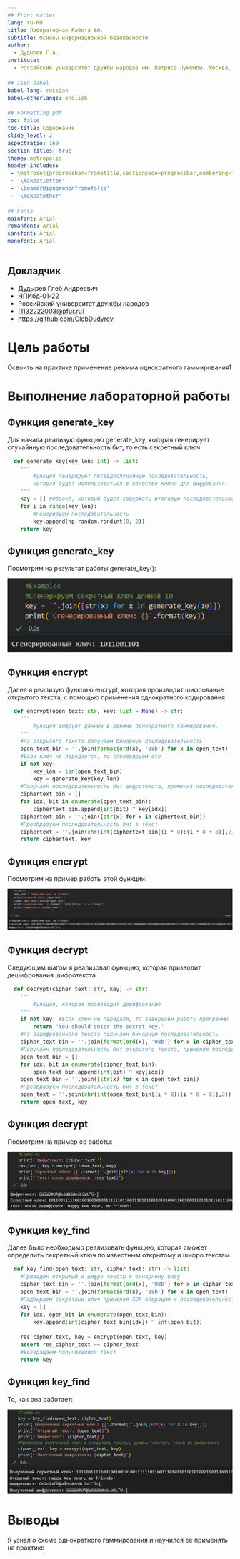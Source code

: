 ```yaml
---
## Front matter
lang: ru-RU
title: Лабораторная Работа №9.
subtitle: Основы информационной безопасности
author:
  - Дудырев Г.А.
institute:
  - Российский университет дружбы народов им. Патриса Лумумбы, Москва, Россия

## i18n babel
babel-lang: russian
babel-otherlangs: english

## Formatting pdf
toc: false
toc-title: Содержание
slide_level: 2
aspectratio: 169
section-titles: true
theme: metropolis
header-includes:
 - \metroset{progressbar=frametitle,sectionpage=progressbar,numbering=fraction}
 - '\makeatletter'
 - '\beamer@ignorenonframefalse'
 - '\makeatother'

## Fonts
mainfont: Arial
romanfont: Arial
sansfont: Arial
monofont: Arial
---
```



## Докладчик


  * Дудырев Глеб Андреевич
  * НПИбд-01-22
  * Российский университет дружбы народов
  * [1132222003@pfur.ru]
  * <https://github.com/GlebDudyrev>
  
# Цель работы

Освоить на практике применение режима однократного гаммирования1

# Выполнение лабораторной работы

## Функция generate_key

Для начала реализую функцию generate_key, которая генерирует случайнную последовательность бит, то есть секретный ключ.

```Python
  def generate_key(key_len: int) -> list:
    """
        Функция генерирует пвсевдослучайную последовательность, 
        которая будет использоваться в качестве ключа для шифрования.
    """
    key = [] #Объект, который будет содержать итоговую последовательность
    for i in range(key_len):
        #Генерируем последовательность
        key.append(np.random.randint(0, 2))
    return key
```
## Функция generate_key

Посмотрим на результат работы generate_key():

![Функция generate_key()](image/1.png)

## Функция encrypt

Далее я реализую функцию encrypt, которая производит шифрование открытого текста, с помощью применения однократного кодирования. 

```Python
  def encrypt(open_text: str, key: list = None) -> str:
    """
        Функция шифрует данные в режиме однократного гаммирования.
    """
    #Из открытого текста получаем бинарную последовательность
    open_text_bin = ''.join(format(ord(x), '08b') for x in open_text)
    #Если ключ не передается, то сгенерируем его
    if not key:
        key_len = len(open_text_bin)
        key = generate_key(key_len)
    #Получаем последовательность бит шифротекста, применяя последовательно XOR к биту из открытого текста и  соответсвующему биту из  секретного ключа
    ciphertext_bin = []
    for idx, bit in enumerate(open_text_bin):
        ciphertext_bin.append(int(bit) ^ key[idx])
    ciphertext_bin = ''.join([str(x) for x in ciphertext_bin])
    #Преобразуем последовательность бит в текст
    ciphertext = ''.join(chr(int(ciphertext_bin[(i * 8):(i * 8 + 8)],2)) for i in range(len(ciphertext_bin) // 8))
    return ciphertext, key
```

## Функция encrypt

Посмотрим на пример работы этой функции:

![Функция encrypt()](image/2.png)

## Функция decrypt

Следующим шагом я реализовал функцию, которая призводит дешифрования шифротекста.

```Python
  def decrypt(cipher_text: str, key) -> str:
    """
        Функция, которая производит дешифрование
    """
    if not key: #Если ключ не передали, то завершаем работу программы
        return 'You should enter the secret key.'
    #Из зашифрованного текста получаем бинарную последовательность
    cipher_text_bin = ''.join(format(ord(x), '08b') for x in cipher_text)
    #Получаем последовательность бит открытого текста, применяя последовательно XOR к биту из шифротекста и соответсвующему биту из секретного ключа
    open_text_bin = []
    for idx, bit in enumerate(cipher_text_bin):
        open_text_bin.append(int(bit) ^ key[idx])
    open_text_bin = ''.join([str(x) for x in open_text_bin])
    #Преобразуем последовательность бит в текст
    open_text = ''.join(chr(int(open_text_bin[(i * 8):(i * 8 + 8)],2)) for i in range(len(open_text_bin) // 8))
    return open_text, key
```

## Функция decrypt

Посмотрим на пример ее работы:

![Функция decrypt()](image/3.png)

## Функция key_find

Далее было необходимо реализовать функцию, которая сможет определить секретный ключ по известным открытому и шифро текстам.

```Python
  def key_find(open_text: str, cipher_text: str) -> list:
    #Приводим открытый и шифро тексты к бинарному виду
    cipher_text_bin = ''.join(format(ord(x), '08b') for x in cipher_text)
    open_text_bin = ''.join(format(ord(x), '08b') for x in open_text)
    #Подбираем секретный ключ применяя XOR операцию к последовательностям битов открытого и шифро текстов
    key = []
    for idx, open_bit in enumerate(open_text_bin):
        key.append(int(cipher_text_bin[idx]) ^ int(open_bit))
    
    res_cipher_text, key = encrypt(open_text, key)
    assert res_cipher_text == cipher_text    
    #Возвращаем получившийся текст
    return key
```

## Функция key_find

То, как она работает:

![Функция key_find()](image/4.png)


# Выводы

Я узнал о схеме однократного гаммирования и научился ее применять на практике